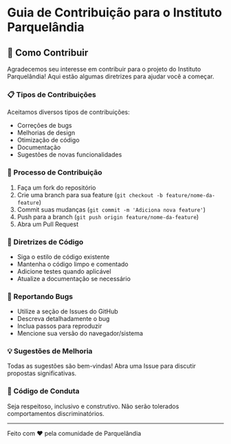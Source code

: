 # Guia de Contribuição para o Instituto Parquelândia

## 🤝 Como Contribuir

Agradecemos seu interesse em contribuir para o projeto do Instituto Parquelândia! Aqui estão algumas diretrizes para ajudar você a começar.

### 📋 Tipos de Contribuições

Aceitamos diversos tipos de contribuições:
- Correções de bugs
- Melhorias de design
- Otimização de código
- Documentação
- Sugestões de novas funcionalidades

### 🚀 Processo de Contribuição

1. Faça um fork do repositório
2. Crie uma branch para sua feature (`git checkout -b feature/nome-da-feature`)
3. Commit suas mudanças (`git commit -m 'Adiciona nova feature'`)
4. Push para a branch (`git push origin feature/nome-da-feature`)
5. Abra um Pull Request

### 📝 Diretrizes de Código

- Siga o estilo de código existente
- Mantenha o código limpo e comentado
- Adicione testes quando aplicável
- Atualize a documentação se necessário

### 🐛 Reportando Bugs

- Utilize a seção de Issues do GitHub
- Descreva detalhadamente o bug
- Inclua passos para reproduzir
- Mencione sua versão do navegador/sistema

### 💡 Sugestões de Melhoria

Todas as sugestões são bem-vindas! Abra uma Issue para discutir propostas significativas.

### 📜 Código de Conduta

Seja respeitoso, inclusivo e construtivo. Não serão tolerados comportamentos discriminatórios.

---

Feito com ❤️ pela comunidade de Parquelândia
